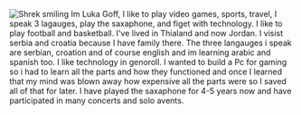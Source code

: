 ![Shrek smiling](https://www.looper.com/img/gallery/these-things-happen-in-every-single-shrek-movie/l-intro-1655497837.jpg)
Im Luka Goff,
I like to play video games, sports, travel, I speak 3 lagauges, play the saxaphone, and figet with technology. I like to play football and basketball. I've lived in Thialand and now Jordan. I visist serbia and croatia because I have family there. The three langauges i speak are serbian, croation and of course english and im learning arabic and spanish too. I like technology in genoroll. I wanted to build a Pc for gaming so i had to learn all the parts and how they functioned and once I learned that my mind was blown away how expensive all the parts were so I saved all of that for later. I have played the saxaphone for 4-5 years now and have participated in many concerts and solo avents.
